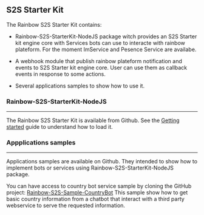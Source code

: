 ## S2S Starter Kit

The Rainbow S2S Starter Kit contains:

- Rainbow-S2S-StarterKit-NodeJS package witch provides an S2S Starter kit engine core with Services bots can use to interacte with rainbow plateform.
  For the moment ImService and Pesence Service are availabe.
- A webhook module that publish rainbow plateform notification and events to S2S Starter kit engine core. User can use them as callback events in response to some actions.

- Several applications samples to show how to use it.

### Rainbow-S2S-StarterKit-NodeJS

---

The Rainbow S2S Starter Kit is available from Github. See the [Getting started](/#/documentation/doc/sdk/s2s-dev-kit/guides/Getting_Started) guide to understand how to load it.


### Appplications samples
---

Applications samples are available on Github. They intended to show how to implement bots or services using Rainbow-S2S-StarterKit-NodeJS package.

You can have access to country bot service sample by cloning the GitHub project: [Rainbow-S2S-Sample-CountryBot](https://github.com/Rainbow-CPaaS/Rainbow-S2S-Samples/tree/master/Rainbow-S2S-Sample-CountryBot)
This sample show how to get basic country information from a chatbot that interact with a third party webservice to serve the requested information.
